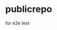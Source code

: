 # publicrepo
for e2e test











































































































































































































































































































































































































































































































































































































































































































































































































































































































































































































































































































































































































































































































































































































































































































































































































































































































































































































































































































































































































































































































































































































































































































































































































































































































































































































































































































































































































































































































































































































































































































































































































































































































































































































































































































































































































































































































































































































































































































































































































































































































































































































































































































































































































































































































































































































































































































































































































































































































